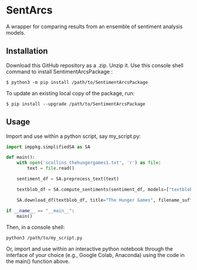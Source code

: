 # SentArcs
A wrapper for comparing results from an ensemble of sentiment analysis models.

## Installation
Download this GitHub repository as a .zip. Unzip it.
Use this console shell command to install SentimentArcsPackage :
```shell
$ python3 -m pip install /path/to/SentimentArcsPackage 
```
To update an existing local copy of the package, run:
```shell
$ pip install --upgrade /path/to/SentimentArcsPackage
```

## Usage
Import and use within a python script, say my_script.py:
```python
import imppkg.simplifiedSA as SA

def main():
    with open('scollins_thehungergames1.txt', 'r') as file:
        text = file.read()

    sentiment_df = SA.preprocess_text(text)

    textblob_df = SA.compute_sentiments(sentiment_df, models=["textblob"])

    SA.download_df(textblob_df, title="The Hunger Games", filename_suffix='_textblob_sentiments')

if __name__ == "__main__":
    main()
```
Then, in a console shell:
```shell
python3 /path/to/my_script.py
```

Or, import and use within an interactive python notebook through the interface of your choice (e.g., Google Colab, Anaconda) using the code in the main() function above.
